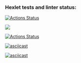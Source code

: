 ### Hexlet tests and linter status:
[![Actions Status](https://github.com/Nidenai/python-project-lvl2/workflows/hexlet-check/badge.svg)](https://github.com/Nidenai/python-project-lvl2/actions)

<a href="https://codeclimate.com/github/Nidenai/python-project-lvl2/maintainability"><img src="https://api.codeclimate.com/v1/badges/70e3a300c544347cf169/maintainability" /></a>


[![Actions Status](https://github.com/Nidenai/python-project-lvl2/workflows/python-package/badge.svg)](https://github.com/Nidenai/python-project-lvl2/actions)

        
[![asciicast](https://asciinema.org/a/CEMfCZGP6srPQMWcUep5ggi8W.svg)](https://asciinema.org/a/CEMfCZGP6srPQMWcUep5ggi8W)


[![asciicast](https://asciinema.org/a/60Nf8I8swP0SzSnfTNAIciFux.svg)](https://asciinema.org/a/60Nf8I8swP0SzSnfTNAIciFux)